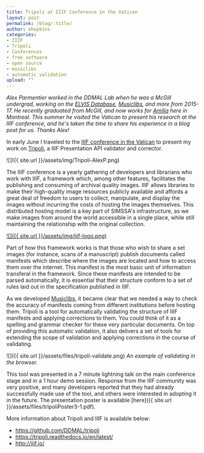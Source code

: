 ```yaml
---
title: Tripoli at IIIF Conference in the Vatican
layout: post
permalink: /blog/:title/
author: ehopkins
categories:
- IIIF
- Tripoli
- Conferences
- free software
- open source
- musiclibs
- automatic validation
upload: ""
---
```


_Alex Parmentier worked in the DDMAL Lab when he was a McGill undergrad, working on the [ELVIS Database](https://database.elvisproject.ca/), [Musiclibs](https://musiclibs.net/), and more from 2015-17. He recently graduated from McGill, and now works for
[Amilia](https://www.amilia.com/en) here in Montreal. This summer he visited the Vatican to present his research
at the IIIF conference, and he's taken the time to share his experience in a blog post for us. Thanks Alex!_

In early June I traveled to the [IIIF conference in the Vatican](http://iiif.io/event/2017/vatican/) to present
my work on [Tripoli](https://github.com/DDMAL/tripoli), a IIIF Presentation API validator and corrector.

![]({{ site.url }}/assets/img/Tripoli-AlexP.png)

The IIIF conference is a yearly gathering of developers and librarians who work with IIIF,
a framework which, among other features, facilitates the publishing and consuming of archival
quality images. IIIF allows libraries to make their high-quality image resources publicly
available and affords a great deal of freedom to users to collect, manipulate, and display
the images without incurring the costs of hosting the images themselves. This distributed hosting model
is a key part of SIMSSA's infrastructure, as we make images from around the world accessible in a single
place, while still maintaining the relationship with the original collection.

[![]({{ site.url }}/assets/img/iiif-logo.png)](http://iiif.io/)

Part of how this framework works is that those who wish to share a set images (for instance,
scans of a manuscript) publish documents called manifests which describe where the images are
located and how to access them over the internet. This manifest is the most basic unit of
information transferal in the framework. Since these manifests are intended to be parsed
automatically, it is essential that their structure conform to a set of rules laid out in the
specification published in IIIF.

As we developed [Musiclibs](https://musiclibs.net/), it became clear that we needed a way to check the accuracy of manifests
coming from different institutions before hosting them. Tripoli is a tool for automatically validating the
structure of IIIF manifests and applying corrections to them. You could think of it as a spelling and grammar
checker for these very particular documents. On top of providing this automatic validation, it also
delivers a set of tools for extending the scope of validation and applying corrections in the course of
validating.

![]({{ site.url }}/assets/files/tripoli-validate.png)
_An example of validating in the browser._

This tool was presented in a 7 minute lightning talk on the main conference stage and in a
1 hour demo session. Response from the IIIF community was very positive, and many developers
reported that they had already successfully made use of the tool, and others were interested
in adopting it in the future. The presentation poster is available [here]({{ site.url }}/assets/files/tripoliPoster3-1.pdf).

More information about Tripoli and IIIF is available below:

- <https://github.com/DDMAL/tripoli>
- <https://tripoli.readthedocs.io/en/latest/>
- <http://iiif.io/>
